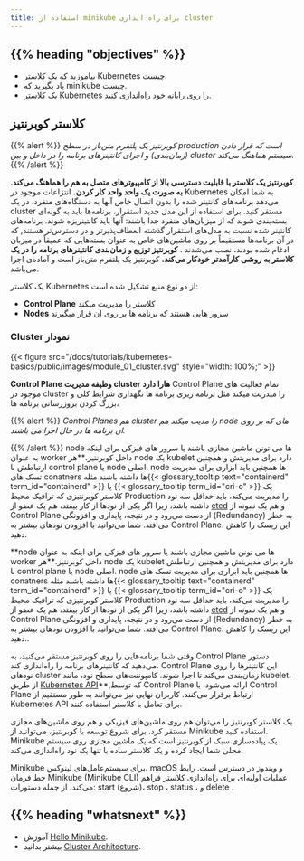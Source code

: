 ```yaml
---
title: استفاده از minikube برای راه اندازی cluster
---
```


## {{% heading "objectives" %}}

* بیاموزید که یک کلاستر Kubernetes چیست.
* یاد بگیرید که minikube چیست.
* یک کلاستر Kubernetes را روی رایانه خود راه‌اندازی کنید.

## کلاستر کوبرنتیز

{{% alert %}}
_کوبرنتیز یک پلتفرم متن‌باز در سطح production است که قرار دادن (زمان‌بندی) و اجرای کانتینرهای برنامه را در داخل و بین cluster سیستم هماهنگ می‌کند._
{{% /alert %}}

**کوبرنتیز یک کلاستر با قابلیت دسترسی بالا از کامپیوترهای متصل به هم را هماهنگ می‌کند.
به صورت یک واحد واحد کار کردن.** انتزاعات موجود در Kubernetes به شما امکان می‌دهد برنامه‌های کانتینر شده را بدون اتصال خاص آنها به دستگاه‌های منفرد، در یک cluster مستقر کنید. برای استفاده از این مدل جدید استقرار، برنامه‌ها باید به گونه‌ای بسته‌بندی شوند که از میزبان‌های منفرد جدا باشند: آنها باید کانتینریزه شوند.
برنامه‌های کانتینر شده نسبت به مدل‌های استقرار گذشته انعطاف‌پذیرتر و در دسترس‌تر هستند,
که در آن برنامه‌ها مستقیماً بر روی ماشین‌های خاص به عنوان بسته‌هایی که عمیقاً در میزبان ادغام شده بودند، نصب می‌شدند
. **کوبرنتیز توزیع و زمان‌بندی کانتینرهای برنامه را در یک کلاستر به روشی کارآمدتر خودکار می‌کند.** کوبرنتیز یک پلتفرم متن‌باز است و آماده‌ی اجرا  می‌باشد.

یک کلاستر Kubernetes از دو نوع منبع تشکیل شده است:

* **Control Plane** کلاستر را مدیریت میکند
* **Nodes** سرور هایی هستند که برنامه ها بر روی ان قرار میگیرند


### Cluster نمودار

{{< figure src="/docs/tutorials/kubernetes-basics/public/images/module_01_cluster.svg" style="width: 100%;" >}}

**Control Plane وظیفه مدیریت cluster  هارا دارد**
Control Plane تمام فعالیت های موجود در cluster  را میدریت میکند
مثل برنامه ریزی برنامه ها نگهداری شرایط کلی و بزرگ کردن بروزرسانی برنامه ها، 

{{% alert %}}
_Control Planes هم cluster  را مدیت میکند هم node های که بر روی ان برنامه ها در حال اجرا می باشند._

{{% /alert %}}
node  ها می تونن ماشین مجازی باشند یا سرور های فیزکی برای اینکه به عنوان worker  داخل کوبرنتیز.**هر node یک kubelet دارد برای مدیریتش و همچنین ارتباطش با control plane  یا node  اصلی.
node  ها همچنین باید ابزاری برای مدیریت تسک های conatners  ها داشته باشند  مثله{{< glossary_tooltip text="containerd" term_id="containerd" >}} یا {{< glossary_tooltip term_id="cri-o" >}}
یک کلاستر کوبرنتیزی که ترافیک محیط Production را مدیریت می‌کند، باید حداقل سه نود داشته باشد، زیرا اگر یکی از نودها از کار بیفتد، هم یک عضو از [etcd](/docs/concepts/architecture/#etcd) و هم یک نمونه از Control Plane از دست می‌رود و در نتیجه، پایداری و افزونگی (Redundancy) به خطر می‌افتد.
شما می‌توانید با افزودن نودهای بیشتر به Control Plane، این ریسک را کاهش دهید.

**node  ها می تونن ماشین مجازی باشند یا سرور های فیزکی برای اینکه به عنوان worker  داخل کوبرنتیز.**هر node یک kubelet دارد برای مدیریتش و همچنین ارتباطش با control plane  یا node  اصلی.
node  ها همچنین باید ابزاری برای مدیریت تسک های conatners  ها داشته باشند  مثله{{< glossary_tooltip text="containerd" term_id="containerd" >}} یا {{< glossary_tooltip term_id="cri-o" >}}
یک کلاستر کوبرنتیزی که ترافیک محیط Production را مدیریت می‌کند، باید حداقل سه نود داشته باشد، زیرا اگر یکی از نودها از کار بیفتد، هم یک عضو از [etcd](/docs/concepts/architecture/#etcd) و هم یک نمونه از Control Plane از دست می‌رود و در نتیجه، پایداری و افزونگی (Redundancy) به خطر می‌افتد.
شما می‌توانید با افزودن نودهای بیشتر به Control Plane، این ریسک را کاهش دهید..

وقتی شما برنامه‌هایی را روی کوبرنتیز  مستقر می‌کنید، به   Control Plane دستور می‌دهید که کانتینرهای برنامه را راه‌اندازی کند. Control Plane این کانتینرها را روی نودهای cluster زمان‌بندی  می‌کند تا اجرا شوند.
کامپوننت‌های سطح نود، مانند kubelet، از طریق [Kubernetes API](/docs/concepts/overview/kubernetes-api/)**,که توسط Control Plane   ارائه می‌شود، با Control Plane  ارتباط برقرار می‌کنند.
کاربران نهایی نیز می‌توانند به طور مستقیم از Kubernetes API برای تعامل با کلاستر استفاده کنند.


یک کلاستر کوبرنتیز را می‌توان هم روی ماشین‌های فیزیکی و هم روی ماشین‌های مجازی مستقر کرد.
برای شروع توسعه با کوبرنتیز، می‌توانید از Minikube استفاده کنید.
Minikube یک پیاده‌سازی سبک از کوبرنتیز است که یک ماشین مجازی روی سیستم محلی شما ایجاد کرده و یک کلاستر ساده با تنها یک نود راه‌اندازی می‌کند.

Minikube برای سیستم‌عامل‌های لینوکس،  macOS و ویندوز در دسترس است.
رابط خط فرمان Minikube (Minikube CLI) عملیات اولیه‌ای برای راه‌اندازی کلاستر فراهم می‌کند، از جمله دستورات:
start (شروع)، stop ، status ، و delete .

## {{% heading "whatsnext" %}}

* آموزش [Hello Minikube](/docs/tutorials/hello-minikube/).
* بیشتر بدانید [Cluster Architecture](/docs/concepts/architecture/).